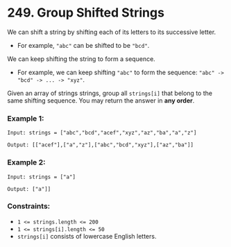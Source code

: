# 249. Group Shifted Strings

We can shift a string by shifting each of its letters to its successive letter.

- For example, `"abc"` can be shifted to be `"bcd"`.

We can keep shifting the string to form a sequence.

- For example, we can keep shifting `"abc"` to form the sequence: `"abc" -> "bcd" -> ... -> "xyz"`.

Given an array of strings strings, group all `strings[i]` that belong to the same shifting sequence. You may return the answer in **any order**.

### Example 1:

`Input: strings = ["abc","bcd","acef","xyz","az","ba","a","z"]`

`Output: [["acef"],["a","z"],["abc","bcd","xyz"],["az","ba"]]`

### Example 2:

`Input: strings = ["a"]`

`Output: ["a"]]`
 

### Constraints:

- `1 <= strings.length <= 200`
- `1 <= strings[i].length <= 50`
- `strings[i]` consists of lowercase English letters.
